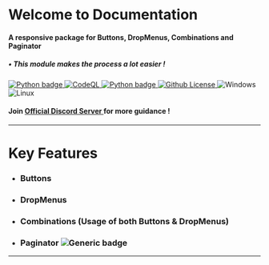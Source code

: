# Welcome to Documentation

#### A responsive package for Buttons, DropMenus, Combinations and Paginator

##### • This module makes the process a lot easier !

<a href="https://www.python.org/" target="_blank">
<img alt="Python badge" src="http://ForTheBadge.com/images/badges/made-with-python.svg">
</a>

<a href="https://github.com/Modern-Realm/discord_btns_menus/actions/workflows/codeql-analysis.yml" target="_blank">
<img alt="CodeQL" src="https://github.com/Modern-Realm/discord_btns_menus/actions/workflows/codeql-analysis.yml/badge.svg">
</a>
<a href="https://www.python.org/downloads/" target="_blank">
<img alt="Python badge" src="https://img.shields.io/badge/Python-3.8-blue.svg">
</a>
<a href="/about/LICENSE/">
<img alt="Github License" src="https://badgen.net/github/license/Naereen/Strapdown.js">
</a>
<img alt="Windows" src="https://svgshare.com/i/ZhY.svg">
<img alt="Linux" src="https://svgshare.com/i/Zhy.svg">

<h4>
Join <a title="click to Join" href="https://discord.gg/GVMWx5EaAN" target="_blank">
Official Discord Server
</a>  for more guidance !
</h4>

<hr/>

# Key Features

- ### Buttons

- ### DropMenus

- ### Combinations (Usage of both Buttons & DropMenus)

- ### Paginator ![Generic badge](https://img.shields.io/badge/NEW-gold.svg)

<hr/>
